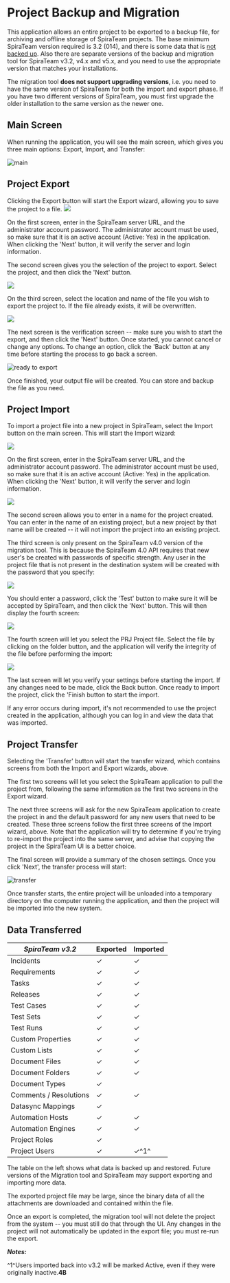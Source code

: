 #  Project Backup and Migration

This application allows an entire project to be exported to a backup
file, for archiving and offline storage of SpiraTeam projects. The base
minimum SpiraTeam version required is 3.2 (014), and there is some data
that is [not backed up](#data-transferred). Also there are
separate versions of the backup and migration tool for SpiraTeam v3.2,
v4.x and v5.x, and you need to use the appropriate version that matches
your installations.

The migration tool **does not support upgrading versions**, i.e. you
need to have the same version of SpiraTeam for both the import and
export phase. If you have two different versions of SpiraTeam, you must
first upgrade the older installation to the same version as the newer
one.

## Main Screen

When running the application, you will see the main screen, which gives
you three main options: Export, Import, and Transfer:

![main](img/Project_Backup_and_Migration_53.png)




## Project Export

Clicking the Export button will start the Export wizard, allowing you to
save the project to a file.
![](img/Project_Backup_and_Migration_54.png)




On the first screen, enter in the SpiraTeam server URL, and the
administrator account password. The administrator account must be used,
so make sure that it is an active account (Active: Yes) in the
application. When clicking the 'Next' button, it will verify the server
and login information.

The second screen gives you the selection of the project to export.
Select the project, and then click the 'Next' button.

![](img/Project_Backup_and_Migration_55.png)




On the third screen, select the location and name of the file you wish
to export the project to. If the file already exists, it will be
overwritten.

![](img/Project_Backup_and_Migration_56.png)




The next screen is the verification screen -- make sure you wish to
start the export, and then click the 'Next' button. Once started, you
cannot cancel or change any options. To change an option, click the
'Back' button at any time before starting the process to go back a
screen.

![ready to
export](img/Project_Backup_and_Migration_57.png)




Once finished, your output file will be created. You can store and
backup the file as you need.

## Project Import

To import a project file into a new project in SpiraTeam, select the
Import button on the main screen. This will start the Import wizard:

![](img/Project_Backup_and_Migration_58.png)




On the first screen, enter in the SpiraTeam server URL, and the
administrator account password. The administrator account must be used,
so make sure that it is an active account (Active: Yes) in the
application. When clicking the 'Next' button, it will verify the server
and login information.

![](img/Project_Backup_and_Migration_59.png)




The second screen allows you to enter in a name for the project created.
You can enter in the name of an existing project, but a new project by
that name will be created -- it will not import the project into an
existing project.

The third screen is only present on the SpiraTeam v4.0 version of the
migration tool. This is because the SpiraTeam 4.0 API requires that new
user's be created with passwords of specific strength. Any user in the
project file that is not present in the destination system will be
created with the password that you specify:

![](img/Project_Backup_and_Migration_60.png)




You should enter a password, click the 'Test' button to make sure it
will be accepted by SpiraTeam, and then click the 'Next' button. This
will then display the fourth screen:

![](img/Project_Backup_and_Migration_61.png)




The fourth screen will let you select the PRJ Project file. Select the
file by clicking on the folder button, and the application will verify
the integrity of the file before performing the import:

![](img/Project_Backup_and_Migration_62.png)




The last screen will let you verify your settings before starting the
import. If any changes need to be made, click the Back button. Once
ready to import the project, click the 'Finish button to start the
import.

If any error occurs during import, it's not recommended to use the
project created in the application, although you can log in and view the
data that was imported.

## Project Transfer

Selecting the 'Transfer' button will start the transfer wizard, which
contains screens from both the Import and Export wizards, above.

The first two screens will let you select the SpiraTeam application to
pull the project from, following the same information as the first two
screens in the Export wizard.

The next three screens will ask for the new SpiraTeam application to
create the project in and the default password for any new users that
need to be created. These three screens follow the first three screens
of the Import wizard, above. Note that the application will try to
determine if you're trying to re-import the project into the same
server, and advise that copying the project in the SpiraTeam UI is a
better choice.

The final screen will provide a summary of the chosen settings. Once you
click 'Next', the transfer process will start:

![transfer](img/Project_Backup_and_Migration_63.png)




Once transfer starts, the entire project will be unloaded into a
temporary directory on the computer running the application, and then
the project will be imported into the new system.

## Data Transferred

                 
| ***SpiraTeam v3.2***     |  **Exported**     |      **Imported** |
| ----------               | ----------        | ------------ |
| Incidents                | ✓                 |            ✓ |
| Requirements             | ✓                 |            ✓ |
| Tasks                    | ✓                 |            ✓ |
| Releases                 | ✓                 |            ✓ |
| Test Cases               | ✓                 |            ✓ |
| Test Sets                | ✓                 |            ✓ |
| Test Runs                | ✓                 |            ✓ |
| Custom Properties        | ✓                 |            ✓ |
| Custom Lists             | ✓                 |            ✓ |
| Document Files           | ✓                 |            ✓ |
| Document Folders         | ✓                 |            ✓ |
| Document Types           | ✓                 |            
| Comments / Resolutions   | ✓                 |            ✓ |
| Datasync Mappings        | ✓                 |            
| Automation Hosts         | ✓                 |            ✓ |
| Automation Engines       | ✓                 |            ✓ |
| Project Roles            | ✓                 |            
| Project Users            | ✓                 |            ✓^1^ |

The table on the left shows what data is backed up and restored. Future
versions of the Migration tool and SpiraTeam may support exporting and
importing more data.

The exported project file may be large, since the binary data of all the
attachments are downloaded and contained within the file.

Once an export is completed, the migration tool will not delete the
project from the system -- you must still do that through the UI. Any
changes in the project will not automatically be updated in the export
file; you must re-run the export.

***Notes:***

^1^Users imported back into v3.2 will be marked Active, even if they
were originally inactive.**4B**

